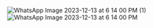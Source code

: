 ![WhatsApp Image 2023-12-13 at 6 14 00 PM (1)](https://github.com/JiM35/Video-Player-trial-5/assets/48186310/01e43e92-515e-475d-9430-b857997e7eaa)
![WhatsApp Image 2023-12-13 at 6 14 00 PM](https://github.com/JiM35/Video-Player-trial-5/assets/48186310/d3ab8412-e931-435b-b750-90fbd90ede3b)
